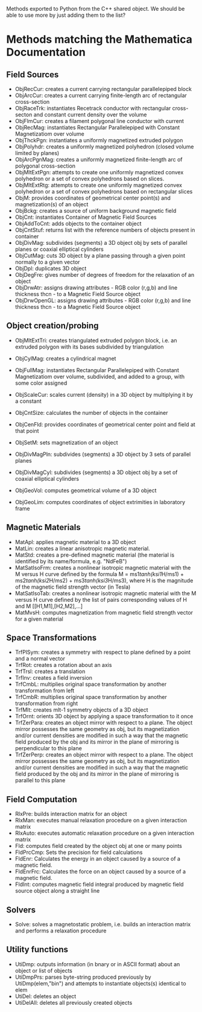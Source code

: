 Methods exported to Python from the C++ shared object. We should be able to use
more by just adding them to the list?

Methods matching the Mathematica Documentation
==============================================

Field Sources
-------------

- ObjRecCur: creates a current carrying rectangular parallelepiped block
- ObjArcCur: creates a current carrying finite-length arc of rectangular cross-section
- ObjRaceTrk: instantiates Recetrack conductor with rectangular cross-secton and constant current density over the volume
- ObjFlmCur: creates a filament polygonal line conductor with current
- ObjRecMag: instantiates Rectangular Parallelepiped with Constant Magnetizatiom over volume
- ObjThckPgn: instantiates a uniformly magnetized extruded polygon
- ObjPolyhdr: creates a uniformly magnetized polyhedron (closed volume limited by planes)
- ObjArcPgnMag: creates a uniformly magnetized finite-length arc of polygonal cross-section
- ObjMltExtPgn: attempts to create one uniformly magnetized convex polyhedron or a set of convex polyhedrons based on slices.
- ObjMltExtRtg: attempts to create one uniformly magnetized convex polyhedron or a set of convex polyhedrons based on rectangular slices
- ObjM: provides coordinates of geometrical center point(s) and magnetization(s) of an object
- ObjBckg: creates a source of uniform background magnetic field
- ObjCnt: instantiates Container of Magnetic Field Sources
- ObjAddToCnt: adds objects to the container object
- ObjCntStuf: returns list with the reference numbers of objects present in container
- ObjDivMag: subdivides (segments) a 3D object obj by sets of parallel planes or coaxial elliptical cylinders
- ObjCutMag: cuts 3D object by a plane passing through a given point normally to a given vector
- ObjDpl: duplicates 3D object
- ObjDegFre: gives number of degrees of freedom for the relaxation of an object
- ObjDrwAtr: assigns drawing attributes - RGB color (r,g,b) and line thickness thcn - to a Magnetic Field Source object
- ObjDrwOpenGL: assigns drawing attributes - RGB color (r,g,b) and line thickness thcn - to a Magnetic Field Source object


Object creation/probing
-----------------------

- ObjMltExtTri: creates triangulated extruded polygon block, i.e. an extruded polygon with its bases subdivided by triangulation
- ObjCylMag: creates a cylindrical magnet
- ObjFullMag: instantiates Rectangular Parallelepiped with Constant Magnetizatiom over volume, subdivided, and added to a group, with some color assigned
- ObjScaleCur: scales current (density) in a 3D object by multiplying it by a constant
- ObjCntSize: calculates the number of objects in the container
- ObjCenFld: provides coordinates of geometrical center point and field at that point
- ObjSetM: sets magnetization of an object

- ObjDivMagPln: subdivides (segments) a 3D object by 3 sets of parallel planes
- ObjDivMagCyl: subdivides (segments) a 3D object obj by a set of coaxial elliptical cylinders
- ObjGeoVol: computes geometrical volume of a 3D object
- ObjGeoLim: computes coordinates of object extrimities in laboratory frame


Magnetic Materials
------------------

- MatApl: applies magnetic material to a 3D object
- MatLin: creates a linear anisotropic magnetic material.
- MatStd: creates a pre-defined magnetic material (the material is identified by its name/formula, e.g. \"NdFeB\")
- MatSatIsoFrm: creates a nonlinear isotropic magnetic material with the M versus H curve defined by the formula M = ms1*tanh(ksi1*H/ms1) + ms2*tanh(ksi2*H/ms2) + ms3*tanh(ksi3*H/ms3), where H is the magnitude of the magnetic field strength vector (in Tesla)
- MatSatIsoTab: creates a nonlinear isotropic magnetic material with the M versus H curve defined by the list of pairs corresponding values of H and M [[H1,M1],[H2,M2],...]
- MatMvsH: computes magnetization from magnetic field strength vector for a given material


Space Transformations
---------------------

- TrfPlSym: creates a symmetry with respect to plane defined by a point and a normal vector
- TrfRot: creates a rotation about an axis
- TrfTrsl: creates a translation
- TrfInv: creates a field inversion
- TrfCmbL: multiplies original space transformation by another transformation from left
- TrfCmbR: multiplies original space transformation by another transformation from right
- TrfMlt: creates mlt-1 symmetry objects of a 3D object
- TrfOrnt: orients 3D object by applying a space transformation to it once
- TrfZerPara: creates an object mirror with respect to a plane. The object mirror possesses the same geometry as obj, but its magnetization and/or current densities are modified in such a way that the magnetic field produced by the obj and its mirror in the plane of mirroring is perpendicular to this plane
- TrfZerPerp: creates an object mirror with respect to a plane. The object mirror possesses the same geometry as obj, but its magnetization and/or current densities are modified in such a way that the magnetic field produced by the obj and its mirror in the plane of mirroring is parallel to this plane


Field Computation
-----------------

- RlxPre: builds interaction matrix for an object
- RlxMan: executes manual relaxation procedure on a given interaction matrix
- RlxAuto: executes automatic relaxation procedure on a given interaction matrix
- Fld: computes field created by the object obj at one or many points
- FldPrcCmp: Sets the precision for field calculations
- FldEnr: Calculates the energy in an object caused by a source of a magnetic field.
- FldEnrFrc: Calculates the force on an object caused by a source of a magnetic field. 
- FldInt: computes magnetic field integral produced by magnetic field source object along a straight line



Solvers
-------

- Solve: solves a magnetostatic problem, i.e. builds an interaction matrix and performs a relaxation procedure


Utility functions
-----------------

- UtiDmp: outputs information (in bnary or in ASCII format) about an object or list of objects
- UtiDmpPrs: parses byte-string produced previously by UtiDmp(elem,\"bin\") and attempts to instantiate objects(s) identical to elem
- UtiDel: deletes an object
- UtiDelAll: deletes all previously created objects
